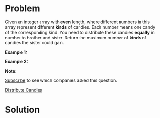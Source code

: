 
# Problem

Given an integer array with **even** length, where different numbers in this
array represent different **kinds** of candies. Each number means one candy of
the corresponding kind. You need to distribute these candies **equally** in
number to brother and sister. Return the maximum number of **kinds** of
candies the sister could gain.

**Example 1:**  

**Example 2:**  

**Note:**

[Subscribe](/subscribe/) to see which companies asked this question.



[Distribute Candies](https://leetcode.com/problems/distribute-candies)

# Solution



